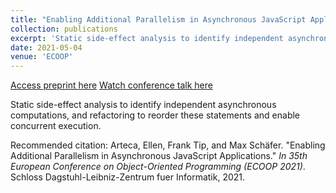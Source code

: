 ```yaml
---
title: "Enabling Additional Parallelism in Asynchronous JavaScript Applications"
collection: publications
excerpt: 'Static side-effect analysis to identify independent asynchronous computations, and refactoring to reorder these statements and enable concurrent execution. [talk included]'
date: 2021-05-04
venue: 'ECOOP'
---
```


<a href='http://emarteca.github.io/files/ecoop21.pdf'>Access preprint here</a>
<a href='https://www.youtube.com/watch?v=RmP_nJmLeOY'>Watch conference talk here</a>

Static side-effect analysis to identify independent asynchronous computations, and refactoring to reorder these statements and enable concurrent execution.

Recommended citation: Arteca, Ellen, Frank Tip, and Max Schäfer. "Enabling Additional Parallelism in Asynchronous JavaScript Applications." <i>In 35th European Conference on Object-Oriented Programming (ECOOP 2021)</i>. Schloss Dagstuhl-Leibniz-Zentrum fuer Informatik, 2021.